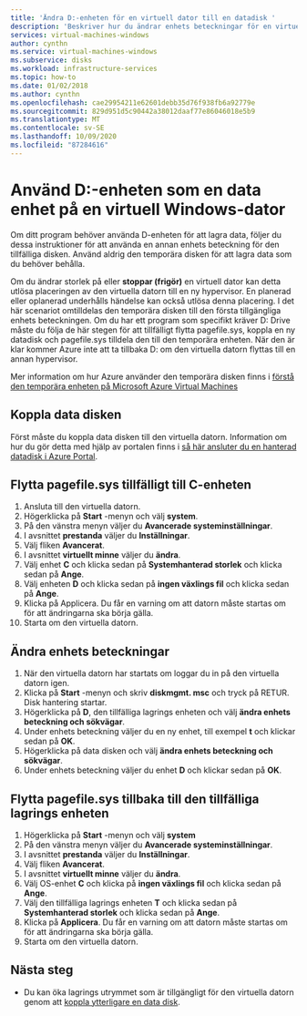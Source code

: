 ```yaml
---
title: 'Ändra D:-enheten för en virtuell dator till en datadisk '
description: 'Beskriver hur du ändrar enhets beteckningar för en virtuell Windows-dator så att du kan använda enheten D: som en data enhet.'
services: virtual-machines-windows
author: cynthn
ms.service: virtual-machines-windows
ms.subservice: disks
ms.workload: infrastructure-services
ms.topic: how-to
ms.date: 01/02/2018
ms.author: cynthn
ms.openlocfilehash: cae29954211e62601debb35d76f938fb6a92779e
ms.sourcegitcommit: 829d951d5c90442a38012daaf77e86046018e5b9
ms.translationtype: MT
ms.contentlocale: sv-SE
ms.lasthandoff: 10/09/2020
ms.locfileid: "87284616"
---
```

# <a name="use-the-d-drive-as-a-data-drive-on-a-windows-vm"></a>Använd D:-enheten som en data enhet på en virtuell Windows-dator
Om ditt program behöver använda D-enheten för att lagra data, följer du dessa instruktioner för att använda en annan enhets beteckning för den tillfälliga disken. Använd aldrig den temporära disken för att lagra data som du behöver behålla.

Om du ändrar storlek på eller **stoppar (frigör)** en virtuell dator kan detta utlösa placeringen av den virtuella datorn till en ny hypervisor. En planerad eller oplanerad underhålls händelse kan också utlösa denna placering. I det här scenariot omtilldelas den temporära disken till den första tillgängliga enhets beteckningen. Om du har ett program som specifikt kräver D: Drive måste du följa de här stegen för att tillfälligt flytta pagefile.sys, koppla en ny datadisk och pagefile.sys tilldela den till den temporära enheten. När den är klar kommer Azure inte att ta tillbaka D: om den virtuella datorn flyttas till en annan hypervisor.

Mer information om hur Azure använder den temporära disken finns i [förstå den temporära enheten på Microsoft Azure Virtual Machines](/archive/blogs/mast/understanding-the-temporary-drive-on-windows-azure-virtual-machines)

## <a name="attach-the-data-disk"></a>Koppla data disken
Först måste du koppla data disken till den virtuella datorn. Information om hur du gör detta med hjälp av portalen finns i [så här ansluter du en hanterad datadisk i Azure Portal](attach-managed-disk-portal.md).

## <a name="temporarily-move-pagefilesys-to-c-drive"></a>Flytta pagefile.sys tillfälligt till C-enheten
1. Ansluta till den virtuella datorn. 
2. Högerklicka på **Start** -menyn och välj **system**.
3. På den vänstra menyn väljer du **Avancerade systeminställningar**.
4. I avsnittet **prestanda** väljer du **Inställningar**.
5. Välj fliken **Avancerat**.
6. I avsnittet **virtuellt minne** väljer du **ändra**.
7. Välj enhet **C** och klicka sedan på **Systemhanterad storlek** och klicka sedan på **Ange**.
8. Välj enheten **D** och klicka sedan på **ingen växlings fil** och klicka sedan på **Ange**.
9. Klicka på Applicera. Du får en varning om att datorn måste startas om för att ändringarna ska börja gälla.
10. Starta om den virtuella datorn.

## <a name="change-the-drive-letters"></a>Ändra enhets beteckningar
1. När den virtuella datorn har startats om loggar du in på den virtuella datorn igen.
2. Klicka på **Start** -menyn och skriv **diskmgmt. msc** och tryck på RETUR. Disk hantering startar.
3. Högerklicka på **D**, den tillfälliga lagrings enheten och välj **ändra enhets beteckning och sökvägar**.
4. Under enhets beteckning väljer du en ny enhet, till exempel **t** och klickar sedan på **OK**. 
5. Högerklicka på data disken och välj **ändra enhets beteckning och sökvägar**.
6. Under enhets beteckning väljer du enhet **D** och klickar sedan på **OK**. 

## <a name="move-pagefilesys-back-to-the-temporary-storage-drive"></a>Flytta pagefile.sys tillbaka till den tillfälliga lagrings enheten
1. Högerklicka på **Start** -menyn och välj **system**
2. På den vänstra menyn väljer du **Avancerade systeminställningar**.
3. I avsnittet **prestanda** väljer du **Inställningar**.
4. Välj fliken **Avancerat**.
5. I avsnittet **virtuellt minne** väljer du **ändra**.
6. Välj OS-enhet **C** och klicka på **ingen växlings fil** och klicka sedan på **Ange**.
7. Välj den tillfälliga lagrings enheten **T** och klicka sedan på **Systemhanterad storlek** och klicka sedan på **Ange**.
8. Klicka på **Applicera**. Du får en varning om att datorn måste startas om för att ändringarna ska börja gälla.
9. Starta om den virtuella datorn.

## <a name="next-steps"></a>Nästa steg
* Du kan öka lagrings utrymmet som är tillgängligt för den virtuella datorn genom att [koppla ytterligare en data disk](attach-managed-disk-portal.md).
